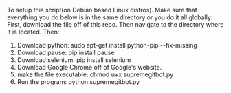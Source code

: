 To setup this script(on Debian based Linux distros). Make sure that everything you do below is in the same directory or
you do it all globally:
First, download the file off of this repo. Then navigate to the directory where it is located. Then:
 1. Download python: sudo apt-get install python-pip --fix-missing
 2. Download pause: pip install pause
 3. Download selenium: pip install selenium
 4. Download Google Chrome off of Google's website.
 5. make the file executable: chmod u+x supremegitbot.py
 6. Run the program: python supremegitbot.py
 
